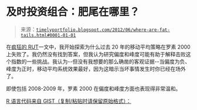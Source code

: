 <!--yml

分类：未分类

日期：2024-05-18 15:05:58

-->

# 及时投资组合：肥尾在哪里？

> 来源：[`timelyportfolio.blogspot.com/2012/06/where-are-fat-tails.html#0001-01-01`](http://timelyportfolio.blogspot.com/2012/06/where-are-fat-tails.html#0001-01-01)

在[疯狂的 RUT](http://timelyportfolio.blogspot.com/2011/07/crazy-rut.html)一文中，我开始探索为什么过去 20 年的移动平均策略在罗素 2000 上失败了。我仍然没有找到答案，但我认为研究偏度和峰度可能有助于解释击败这个指数的一些挑战。我认为--但没有我想要的那么确凿的客观证据--当偏度为负、峰度为正时，移动平均系统效果最好，因为这暗示当坏事情发生时你已经在场外了。

即使包括 2008-2009 年，罗素 2000 在偏度和峰度方面也表现得非常温和。

[R 语言代码来自 GIST（复制/粘贴时请保留原始格式）：](https://gist.github.com/2955520)

